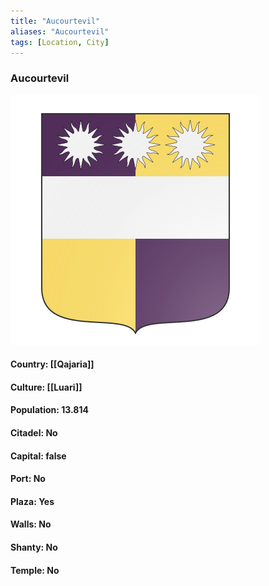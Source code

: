 ```yaml
---
title: "Aucourtevil"
aliases: "Aucourtevil"
tags: [Location, City]
---
```

### Aucourtevil
![](attachment/e74707b15617eae43903ad158dedeae9.svg)

#### Country: [[Qajaria]]

#### Culture: [[Luari]]

#### Population: 13.814

#### Citadel: No

#### Capital: false

#### Port: No

#### Plaza: Yes

#### Walls: No

#### Shanty: No

#### Temple: No

